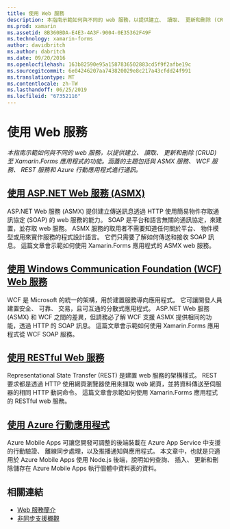 ```yaml
---
title: 使用 Web 服務
description: 本指南示範如何與不同的 web 服務，以提供建立、 讀取、 更新和刪除 (CRUD) 至 Xamarin.Forms 應用程式的功能。 涵蓋的主題包括與 ASMX 服務、 WCF 服務、 REST 服務和 Azure 行動應用程式進行通訊。
ms.prod: xamarin
ms.assetid: 8B360BDA-E4E3-4A3F-9004-0E35362F49F
ms.technology: xamarin-forms
author: davidbritch
ms.author: dabritch
ms.date: 09/20/2016
ms.openlocfilehash: 163b82590e95a1587836502883cd5f9f2afbe19c
ms.sourcegitcommit: 6e04246207aa743820029e8c217a43cfdd24f991
ms.translationtype: MT
ms.contentlocale: zh-TW
ms.lasthandoff: 06/25/2019
ms.locfileid: "67352116"
---
```

# <a name="consuming-web-services"></a>使用 Web 服務

_本指南示範如何與不同的 web 服務，以提供建立、 讀取、 更新和刪除 (CRUD) 至 Xamarin.Forms 應用程式的功能。涵蓋的主題包括與 ASMX 服務、 WCF 服務、 REST 服務和 Azure 行動應用程式進行通訊。_

## <a name="consuming-an-aspnet-web-service-asmxxamarin-formsdata-cloudconsumingasmxmd"></a>[使用 ASP.NET Web 服務 (ASMX)](~/xamarin-forms/data-cloud/consuming/asmx.md)

ASP.NET Web 服務 (ASMX) 提供建立傳送訊息透過 HTTP 使用簡易物件存取通訊協定 (SOAP) 的 web 服務的能力。 SOAP 是平台和語言無關的通訊協定，來建置，並存取 web 服務。 ASMX 服務的取用者不需要知道任何關於平台、 物件模型或用來實作服務的程式設計語言。 它們只需要了解如何傳送和接收 SOAP 訊息。 這篇文章會示範如何使用 Xamarin.Forms 應用程式的 ASMX web 服務。

## <a name="consuming-a-windows-communication-foundation-wcf-web-servicexamarin-formsdata-cloudconsumingwcfmd"></a>[使用 Windows Communication Foundation (WCF) Web 服務](~/xamarin-forms/data-cloud/consuming/wcf.md)

WCF 是 Microsoft 的統一的架構，用於建置服務導向應用程式。 它可讓開發人員建置安全、 可靠、 交易，且可互通的分散式應用程式。 ASP.NET Web 服務 (ASMX) 和 WCF 之間的差異，但請務必了解 WCF 支援 ASMX 提供相同的功能，透過 HTTP 的 SOAP 訊息。 這篇文章會示範如何使用 Xamarin.Forms 應用程式從 WCF SOAP 服務。

## <a name="consuming-a-restful-web-servicexamarin-formsdata-cloudconsumingrestmd"></a>[使用 RESTful Web 服務](~/xamarin-forms/data-cloud/consuming/rest.md)

Representational State Transfer (REST) 是建置 web 服務的架構樣式。 REST 要求都是透過 HTTP 使用網頁瀏覽器使用來擷取 web 網頁，並將資料傳送至伺服器的相同 HTTP 動詞命令。 這篇文章會示範如何使用 Xamarin.Forms 應用程式的 RESTful web 服務。

## <a name="consuming-an-azure-mobile-appxamarin-formsdata-cloudconsumingazuremd"></a>[使用 Azure 行動應用程式](~/xamarin-forms/data-cloud/consuming/azure.md)

Azure Mobile Apps 可讓您開發可調整的後端裝載在 Azure App Service 中支援的行動驗證、 離線同步處理，以及推播通知與應用程式。 本文章中，也就是只適用於 Azure Mobile Apps 使用 Node.js 後端，說明如何查詢、 插入、 更新和刪除儲存在 Azure Mobile Apps 執行個體中資料表的資料。

## <a name="related-links"></a>相關連結

- [Web 服務簡介](~/cross-platform/data-cloud/web-services/index.md)
- [非同步支援概觀](~/cross-platform/platform/async.md)
